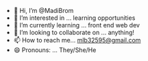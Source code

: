 - 👋 Hi, I’m @MadiBrom
- 👀 I’m interested in ... learning opportunities
- 🌱 I’m currently learning ... front end web dev
- 💞️ I’m looking to collaborate on ... anything!
- 📫 How to reach me... mlb32595@gmail.com
- 😄 Pronouns: ... They/She/He


<!---
MadiBrom/MadiBrom is a ✨ special ✨ repository because its `README.md` (this file) appears on your GitHub profile.
You can click the Preview link to take a look at your changes.
--->
